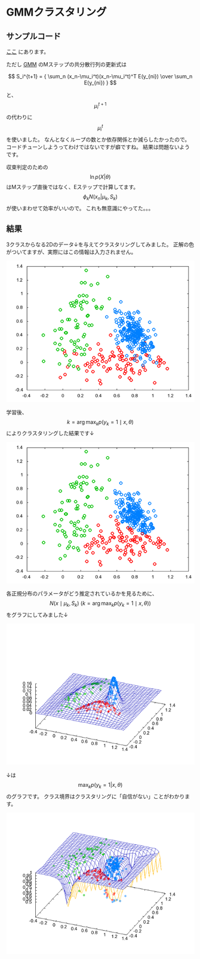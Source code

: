 # GMMクラスタリング

## サンプルコード

[ここ](https://github.com/convexbrain/studynotes/tree/master/sandbox/EM/GaussianMixture) にあります。

ただし [GMM](GMM) のMステップの共分散行列の更新式は

$$
S_i^{t+1} = { \sum_n (x_n-\mu_i^t)(x_n-\mu_i^t)^T E(y_{ni}) \over \sum_n E(y_{ni}) }
$$

と、$$\mu_i^{t+1}$$ の代わりに $$\mu_i^t$$ を使いました。
なんとなくループの数とか依存関係とか減らしたかったので。
コードチューンしようってわけではないですが癖ですね。
結果は問題ないようです。

収束判定のための $$\ln p(X|\theta)$$ はMステップ直後ではなく、Eステップで計算してます。
$$\phi_k N(x_n|\mu_k, S_k)$$ が使いまわせて効率がいいので。
これも無意識にやってた。。。

## 結果

3クラスからなる2Dのデータ↓を与えてクラスタリングしてみました。
正解の色がついてますが、実際にはこの情報は入力されません。

![](emgm_0.png)

学習後、$$k=\arg\max_k p(y_k=1 \mid x,\theta)$$ によりクラスタリングした結果です↓

![](emgm_1.png)

各正規分布のパラメータがどう推定されているかを見るために、$$N(x \mid \mu_k, S_k) \ (k=\arg\max_k p(y_k=1 \mid x,\theta))$$ をグラフにしてみました↓

![](emgm_2.png)

↓は $$\max_k p(y_k=1|x,\theta)$$ のグラフです。
クラス境界はクラスタリングに「自信がない」ことがわかります。

![](emgm_3.png)
